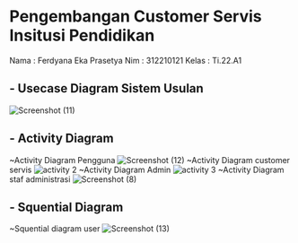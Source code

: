 # Pengembangan Customer Servis Insitusi Pendidikan 
Nama : Ferdyana Eka Prasetya
Nim     : 312210121
Kelas    : Ti.22.A1

## - Usecase Diagram Sistem Usulan
![Screenshot (11)](https://github.com/ferdycuy/Rpl_diagram/assets/115714443/892a9e19-075a-4a68-83b7-1e2b39e7fc35)
## - Activity Diagram 
~Activity Diagram Pengguna
![Screenshot (12)](https://github.com/ferdycuy/Rpl_diagram/assets/115714443/18bd443e-4f58-4580-836b-cb8d16c94177)
~Activity Diagram customer servis
![activity 2](https://github.com/ferdycuy/Rpl_diagram/assets/115714443/99e4b03f-3641-4125-a7fe-71ce2bb88e11)
~Activity Diagram Admin
![activity 3](https://github.com/ferdycuy/Rpl_diagram/assets/115714443/5ceacb99-2c8e-4513-b051-832a4127f942)
~Activity Diagram staf administrasi
![Screenshot (8)](https://github.com/ferdycuy/Rpl_diagram/assets/115714443/91783533-1c14-42b4-a063-c496ec4402bb)
## - Squential Diagram
~Squential diagram user
![Screenshot (13)](https://github.com/ferdycuy/Rpl_diagram/assets/115714443/e4f0916f-060d-463a-93c0-586eef4aec05)
